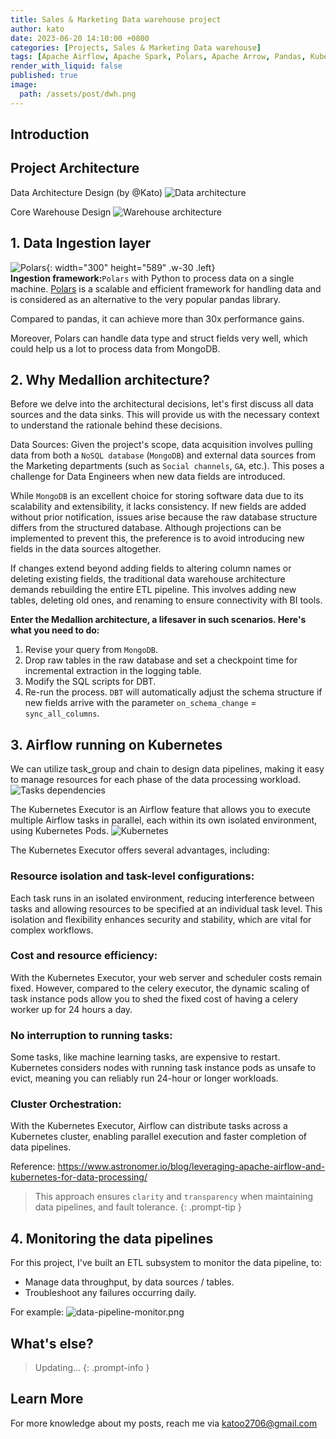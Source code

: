 ```yaml
---
title: Sales & Marketing Data warehouse project
author: kato
date: 2023-06-20 14:10:00 +0800
categories: [Projects, Sales & Marketing Data warehouse]
tags: [Apache Airflow, Apache Spark, Polars, Apache Arrow, Pandas, Kubernetes, Helm chart, DBT]
render_with_liquid: false
published: true
image:
  path: /assets/post/dwh.png
---
```


## Introduction

## Project Architecture
Data Architecture Design (by @Kato)
![Data architecture](/assets/post/data-architect-design.png)

Core Warehouse Design
![Warehouse architecture](/assets/post/warehouse-architect.png)

## 1. Data Ingestion layer
![Polars](/assets/post/polars.png){: width="300" height="589" .w-30 .left}
<br>
**Ingestion framework:**`Polars` with Python to process data on a single machine. [Polars](https://pola.rs/) is a scalable and efficient framework for handling data and is considered as an alternative to the very popular pandas library.

Compared to pandas, it can achieve more than 30x performance gains.

Moreover, Polars can handle data type and struct fields very well, which could help us a lot to process data from MongoDB.

<div style="clear:both;"></div> 

## 2. Why Medallion architecture?
Before we delve into the architectural decisions, let's first discuss all data sources and the data sinks. This will provide us with the necessary context to understand the rationale behind these decisions.

Data Sources: Given the project's scope, data acquisition involves pulling data from both a `NoSQL database` (`MongoDB`) and external data sources from the Marketing departments (such as `Social channels`, `GA`, etc.). This poses a challenge for Data Engineers when new data fields are introduced.

While `MongoDB` is an excellent choice for storing software data due to its scalability and extensibility, it lacks consistency. If new fields are added without prior notification, issues arise because the raw database structure differs from the structured database. Although projections can be implemented to prevent this, the preference is to avoid introducing new fields in the data sources altogether.

If changes extend beyond adding fields to altering column names or deleting existing fields, the traditional data warehouse architecture demands rebuilding the entire ETL pipeline. This involves adding new tables, deleting old ones, and renaming to ensure connectivity with BI tools.

**Enter the Medallion architecture, a lifesaver in such scenarios. Here's what you need to do:**
1. Revise your query from `MongoDB`.
2. Drop raw tables in the raw database and set a checkpoint time for incremental extraction in the logging table.
3. Modify the SQL scripts for DBT.
4. Re-run the process. `DBT` will automatically adjust the schema structure if new fields arrive with the parameter `on_schema_change` = `sync_all_columns`.

## 3. Airflow running on Kubernetes

We can utilize task_group and chain to design data pipelines, making it easy to manage resources for each phase of the data processing workload.
![Tasks dependencies](/assets/post/task_dependencies.png)

The Kubernetes Executor is an Airflow feature that allows you to execute multiple Airflow tasks in parallel, each within its own isolated environment, using Kubernetes Pods.
![Kubernetes](/assets/post/kubectlexecutors.png)

The Kubernetes Executor offers several advantages, including:

### Resource isolation and task-level configurations:

Each task runs in an isolated environment, reducing interference between tasks and allowing resources to be specified at an individual task level. This isolation and flexibility enhances security and stability, which are vital for complex workflows.

### Cost and resource efficiency:

With the Kubernetes Executor, your web server and scheduler costs remain fixed. However, compared to the celery executor, the dynamic scaling of task instance pods allow you to shed the fixed cost of having a celery worker up for 24 hours a day.

### No interruption to running tasks:

Some tasks, like machine learning tasks, are expensive to restart. Kubernetes considers nodes with running task instance pods as unsafe to evict, meaning you can reliably run 24-hour or longer workloads.


### Cluster Orchestration:

With the Kubernetes Executor, Airflow can distribute tasks across a Kubernetes cluster, enabling parallel execution and faster completion of data pipelines.

Reference: https://www.astronomer.io/blog/leveraging-apache-airflow-and-kubernetes-for-data-processing/

> This approach ensures `clarity` and `transparency` when maintaining data pipelines, and fault tolerance.
{: .prompt-tip }

## 4. Monitoring the data pipelines
For this project, I've built an ETL subsystem to monitor the data pipeline, to:
- Manage data throughput, by data sources / tables.
- Troubleshoot any failures occurring daily.

For example:
![data-pipeline-monitor.png](/assets/post/sales-warehouse/data-pipeline-monitor.png)

## What's else?

> Updating...
{: .prompt-info }

## Learn More

For more knowledge about my posts, reach me via [katoo2706@gmail.com](mailto:katoo2706@gmail.com)
